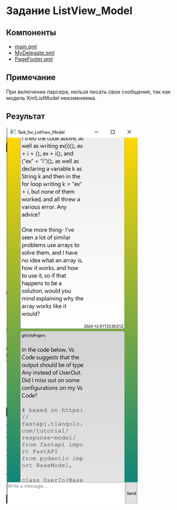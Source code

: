 # Задание ListView_Model

## Компоненты

- [main.qml](main.qml)
- [MyDelegate.qml](MyDeligate.qml)
- [PageFooter.qml](PageFooter.qml)

## Примечание

При включении парсера, нельзя писать свои сообщения, так как модель XmlListModel неизменяема.

## Результат

![maket](parser.png)